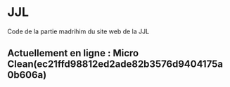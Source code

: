JJL
===

Code de la partie madrihim du site web de la JJL

Actuellement en ligne : Micro Clean(ec21ffd98812ed2ade82b3576d9404175a0b606a)
---
